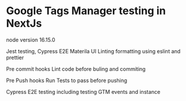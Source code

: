 # Google Tags Manager testing in NextJs

node version 16.15.0

Jest testing, Cypress E2E
Materila UI
Linting formatting using eslint and prettier

Pre commit hooks
Lint code before buling and commiting

Pre Push hooks
Run Tests to pass before pushing

Cypress E2E testing including testing GTM events and instance
